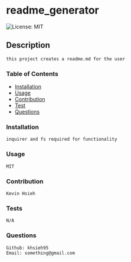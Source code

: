 # readme_generator

![License: MIT](https://img.shields.io/badge/License-MIT-green.svg) 

## Description
    this project creates a readme.md for the user
### Table of Contents
- [Installation](#installation)
- [Usage](#usage)
- [Contribution](#contribution)
- [Test](#tests)
- [Questions](#questions)

### Installation
    inquirer and fs required for functionality 
### Usage
    MIT
### Contribution
    Kevin Hsieh
### Tests
    N/A
### Questions
    Github: khsieh95
    Email: something@gmail.com